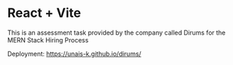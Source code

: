 # React + Vite
This is an assessment task provided by the company called Dirums for the MERN Stack Hiring Process

Deployment: https://unais-k.github.io/dirums/
